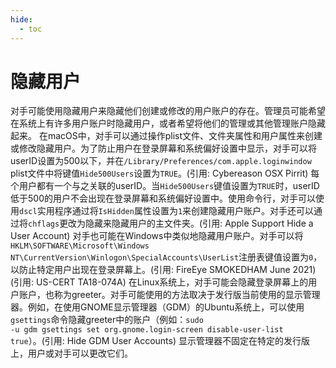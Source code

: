 ```yaml
---
hide:
  - toc
---
```


# 隐藏用户

对手可能使用隐藏用户来隐藏他们创建或修改的用户账户的存在。管理员可能希望在系统上有许多用户账户时隐藏用户，或者希望将他们的管理或其他管理账户隐藏起来。  在macOS中，对手可以通过操作plist文件、文件夹属性和用户属性来创建或修改隐藏用户。为了防止用户在登录屏幕和系统偏好设置中显示，对手可以将userID设置为500以下，并在<code>/Library/Preferences/com.apple.loginwindow</code> plist文件中将键值<code>Hide500Users</code>设置为<code>TRUE</code>。(引用: Cybereason OSX Pirrit) 每个用户都有一个与之关联的userID。当<code>Hide500Users</code>键值设置为<code>TRUE</code>时，userID低于500的用户不会出现在登录屏幕和系统偏好设置中。使用命令行，对手可以使用<code>dscl</code>实用程序通过将<code>IsHidden</code>属性设置为<code>1</code>来创建隐藏用户账户。对手还可以通过将<code>chflags</code>更改为隐藏来隐藏用户的主文件夹。(引用: Apple Support Hide a User Account)  对手也可能在Windows中类似地隐藏用户账户。对手可以将<code>HKLM\SOFTWARE\Microsoft\Windows NT\CurrentVersion\Winlogon\SpecialAccounts\UserList</code>注册表键值设置为<code>0</code>，以防止特定用户出现在登录屏幕上。(引用: FireEye SMOKEDHAM June 2021)(引用: US-CERT TA18-074A)  在Linux系统上，对手可能会隐藏登录屏幕上的用户账户，也称为greeter。对手可能使用的方法取决于发行版当前使用的显示管理器。例如，在使用GNOME显示管理器（GDM）的Ubuntu系统上，可以使用<code>gsettings</code>命令隐藏greeter中的账户（例如：<code>sudo -u gdm gsettings set org.gnome.login-screen disable-user-list true</code>）。(引用: Hide GDM User Accounts) 显示管理器不固定在特定的发行版上，用户或对手可以更改它们。
